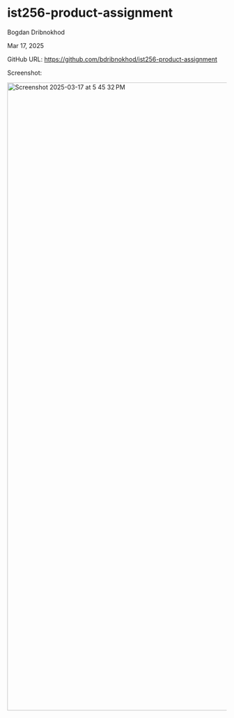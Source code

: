# ist256-product-assignment

Bogdan Dribnokhod

Mar 17, 2025

GitHub URL: https://github.com/bdribnokhod/ist256-product-assignment

Screenshot:

<img width="1440" alt="Screenshot 2025-03-17 at 5 45 32 PM" src="https://github.com/user-attachments/assets/4ceda457-72cc-42bc-8655-c8f5a8bf9768" />
